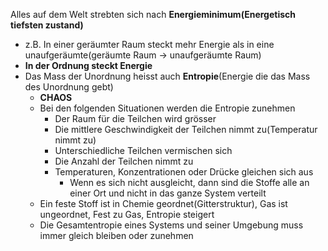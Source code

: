 Alles auf dem Welt strebten sich nach **Energieminimum(Energetisch tiefsten zustand)**
- z.B. In einer geräumter Raum steckt mehr Energie als in eine unaufgeräumte(geräumte Raum -> unaufgeräumte Raum)
- **In der Ordnung steckt Energie**
- Das Mass der Unordnung heisst auch **Entropie**(Energie die das Mass des Unordnung gebt)
	- **CHAOS**
	- Bei den folgenden Situationen werden die Entropie zunehmen
		- Der Raum für die Teilchen wird grösser
		- Die mittlere Geschwindigkeit der Teilchen nimmt zu(Temperatur nimmt zu)
		- Unterschiedliche Teilchen vermischen sich
		- Die Anzahl der Teilchen nimmt zu
		- Temperaturen, Konzentrationen oder Drücke gleichen sich aus
			- Wenn es sich nicht ausgleicht, dann sind die Stoffe alle an einer Ort und nicht in das ganze System verteilt
	- Ein feste Stoff ist in Chemie geordnet(Gitterstruktur), Gas ist ungeordnet, Fest zu Gas, Entropie steigert
	- Die Gesamtentropie eines Systems und seiner Umgebung muss immer gleich bleiben oder zunehmen